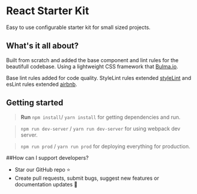 # React Starter Kit
Easy to use configurable starter kit for small sized projects.

## What's it all about?
Built from scratch and added the base component and lint rules for the beautifull codebase. Using a lightweight CSS framework that [Bulma.io](https://github.com/jgthms/bulma). 

Base lint rules added for code quality. StyleLint rules extended [styleLint](https://stylelint.io/) and esLint rules extended [airbnb](https://github.com/airbnb/javascript).


## Getting started

>**Run** `npm install`/ `yarn install` for getting dependencies and run.

>`npm run dev-server` / `yarn run dev-server` for using webpack dev server.

>`npm run prod` / `yarn run prod` for deploying everything for production.

##How can I support developers?
- Star our GitHub repo ⭐️
- Create pull requests, submit bugs, suggest new features or documentation updates 🔧